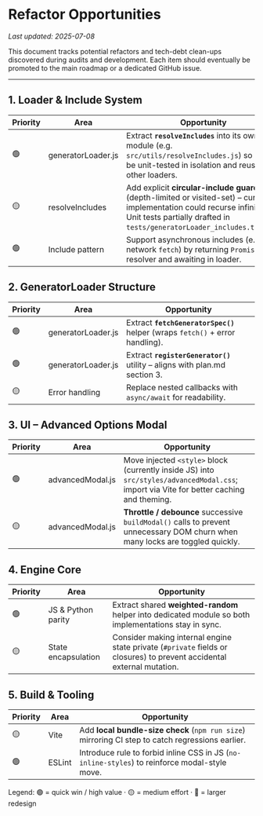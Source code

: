 # Refactor Opportunities

_Last updated: 2025-07-08_

This document tracks potential refactors and tech-debt clean-ups discovered during audits and development.  Each item should eventually be promoted to the main roadmap or a dedicated GitHub issue.

---

## 1. Loader & Include System

| Priority | Area | Opportunity |
|---|---|---|
| 🟢 | generatorLoader.js | Extract **`resolveIncludes`** into its own module (e.g. `src/utils/resolveIncludes.js`) so it can be unit-tested in isolation and reused by other loaders. |
| 🟡 | resolveIncludes | Add explicit **circular-include guard** (depth-limited or visited-set) – current implementation could recurse infinitely. Unit tests partially drafted in `tests/generatorLoader_includes.test.js`. |
| 🟢 | Include pattern | Support asynchronous includes (e.g. network `fetch`) by returning `Promise` from resolver and awaiting in loader. |

## 2. GeneratorLoader Structure

| Priority | Area | Opportunity |
|---|---|---|
| 🟢 | generatorLoader.js | Extract **`fetchGeneratorSpec()`** helper (wraps `fetch()` + error handling). |
| 🟢 | generatorLoader.js | Extract **`registerGenerator()`** utility – aligns with plan.md section 3. |
| 🟡 | Error handling | Replace nested callbacks with `async/await` for readability. |

## 3. UI – Advanced Options Modal

| Priority | Area | Opportunity |
|---|---|---|
| 🟢 | advancedModal.js | Move injected `<style>` block (currently inside JS) into `src/styles/advancedModal.css`; import via Vite for better caching and theming. |
| 🟡 | advancedModal.js | **Throttle / debounce** successive `buildModal()` calls to prevent unnecessary DOM churn when many locks are toggled quickly. |

## 4. Engine Core

| Priority | Area | Opportunity |
|---|---|---|
| 🟢 | JS & Python parity | Extract shared **weighted-random** helper into dedicated module so both implementations stay in sync. |
| 🟡 | State encapsulation | Consider making internal engine state private (`#private` fields or closures) to prevent accidental external mutation. |

## 5. Build & Tooling

| Priority | Area | Opportunity |
|---|---|---|
| 🟡 | Vite | Add **local bundle-size check** (`npm run size`) mirroring CI step to catch regressions earlier. |
| 🟢 | ESLint | Introduce rule to forbid inline CSS in JS (`no-inline-styles`) to reinforce modal-style move. |

Legend: 🟢 = quick win / high value · 🟡 = medium effort · 🔴 = larger redesign

